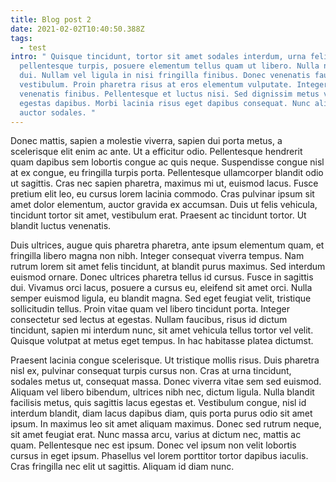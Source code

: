```yaml
---
title: Blog post 2
date: 2021-02-02T10:40:50.388Z
tags:
  - test
intro: " Quisque tincidunt, tortor sit amet sodales interdum, urna felis
  pellentesque turpis, posuere elementum tellus quam ut libero. Nulla non tellus
  dui. Nullam vel ligula in nisi fringilla finibus. Donec venenatis faucibus
  vestibulum. Proin pharetra risus at eros elementum vulputate. Integer aliquam
  venenatis finibus. Pellentesque et luctus nisi. Sed dignissim metus vitae diam
  egestas dapibus. Morbi lacinia risus eget dapibus consequat. Nunc aliquet
  auctor sodales. "
---
```

Donec mattis, sapien a molestie viverra, sapien dui porta metus, a scelerisque elit enim ac ante. Ut a efficitur odio. Pellentesque hendrerit quam dapibus sem lobortis congue ac quis neque. Suspendisse congue nisl at ex congue, eu fringilla turpis porta. Pellentesque ullamcorper blandit odio ut sagittis. Cras nec sapien pharetra, maximus mi ut, euismod lacus. Fusce pretium elit leo, eu cursus lorem lacinia commodo. Cras pulvinar ipsum sit amet dolor elementum, auctor gravida ex accumsan. Duis ut felis vehicula, tincidunt tortor sit amet, vestibulum erat. Praesent ac tincidunt tortor. Ut blandit luctus venenatis.

Duis ultrices, augue quis pharetra pharetra, ante ipsum elementum quam, et fringilla libero magna non nibh. Integer consequat viverra tempus. Nam rutrum lorem sit amet felis tincidunt, at blandit purus maximus. Sed interdum euismod ornare. Donec ultrices pharetra tellus id cursus. Fusce in sagittis dui. Vivamus orci lacus, posuere a cursus eu, eleifend sit amet orci. Nulla semper euismod ligula, eu blandit magna. Sed eget feugiat velit, tristique sollicitudin tellus. Proin vitae quam vel libero tincidunt porta. Integer consectetur sed lectus at egestas. Nullam faucibus, risus id dictum tincidunt, sapien mi interdum nunc, sit amet vehicula tellus tortor vel velit. Quisque volutpat at metus eget tempus. In hac habitasse platea dictumst.

Praesent lacinia congue scelerisque. Ut tristique mollis risus. Duis pharetra nisl ex, pulvinar consequat turpis cursus non. Cras at urna tincidunt, sodales metus ut, consequat massa. Donec viverra vitae sem sed euismod. Aliquam vel libero bibendum, ultrices nibh nec, dictum ligula. Nulla blandit facilisis metus, quis sagittis lacus egestas et. Vestibulum congue, nisl id interdum blandit, diam lacus dapibus diam, quis porta purus odio sit amet ipsum. In maximus leo sit amet aliquam maximus. Donec sed rutrum neque, sit amet feugiat erat. Nunc massa arcu, varius at dictum nec, mattis ac quam. Pellentesque nec est ipsum. Donec vel ipsum non velit lobortis cursus in eget ipsum. Phasellus vel lorem porttitor tortor dapibus iaculis. Cras fringilla nec elit ut sagittis. Aliquam id diam nunc.
